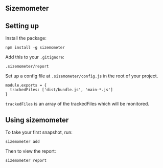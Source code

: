 ## Sizemometer

## Setting up

Install the package:

```
npm install -g sizemometer
```

Add this to your `.gitignore`:

```
.sizemometer/report
```

Set up a config file at `.sizemometer/config.js` in the root of your project.

```
module.exports = {
  trackedFiles: ['dist/bundle.js', 'main-*.js']
}
```

`trackedFiles` is an array of the trackedFiles which will be monitored.

## Using sizemometer

To take your first snapshot, run:

```
sizemometer add
```

Then to view the report:

```
sizemometer report
```


